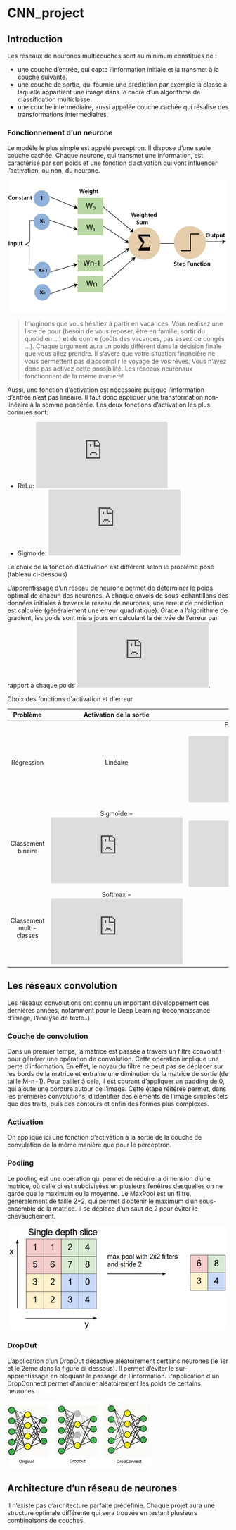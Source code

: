# CNN_project

## Introduction

Les réseaux de neurones multicouches sont au minimum constitués de :

- une couche d’entrée, qui capte l’information initiale et la transmet à la couche suivante.
- une couche de sortie, qui fournie une prédiction par exemple la classe à laquelle appartient une image dans le cadre d’un algorithme de classification multiclasse.
- une couche intermédiaire, aussi appelée couche cachée qui résalise des transformations intermédiaires.

### Fonctionnement d’un neurone 

Le modèle le plus simple est appelé perceptron. Il dispose d’une seule couche cachée.
Chaque neurone, qui transmet une information, est caractérisé par son poids et une fonction d’activation qui vont influencer l’activation, ou non, du neurone.
 
 
![alt text](images/pytorch-perceptron2.jpg "Perceptron")


>Imaginons que vous hésitiez à partir en vacances. Vous réalisez une liste de pour (besoin de vous reposer, être en famille, sortir du quotidien …) et de contre (coûts des vacances, pas assez de congés …). Chaque argument aura un poids différent dans la décision finale que vous allez prendre. Il s’avère que votre situation financière ne vous permettent pas d’accomplir le voyage de vos rêves. Vous n’avez donc pas activez cette possibilité. Les réseaux neuronaux fonctionnent de la même manière!



Aussi, une fonction d’activation est nécessaire puisque l’information d’entrée n’est pas linéaire. Il faut donc appliquer une transformation non-linéaire à la somme pondérée.
Les deux fonctions d’activation les plus connues sont:
- ReLu: ![equation](https://latex.codecogs.com/gif.latex?f%28x%29%20%3D%20max%280%3Bx%29)
- Sigmoide: ![equation](https://latex.codecogs.com/gif.latex?f%28x%29%20%3D%201/1-e%5E%7Bx%7D)

Le choix de la fonction d’activation est différent selon le problème posé (tableau ci-dessous)

L’apprentissage d’un réseau de neurone permet de déterminer le poids optimal de chacun des neurones. A chaque envois de sous-échantillons des données initiales à travers le réseau de neurones, une erreur de prédiction est calculée (généralement une erreur quadratique). Grace a l’algorithme de gradient, les poids sont mis a jours en calculant la dérivée de l’erreur par rapport à chaque poids  ![equation](https://latex.codecogs.com/gif.latex?w_%7Bi%7D). 

Choix des fonctions d'activation et d'erreur 


| Problème                 | Activation de la sortie | Fonction d'erreur  |
| :-------------:            |:-------------:| :-----:|
| Régression               | Linéaire      | Erreur quadratique  =    <br> <br> ![equation](https://latex.codecogs.com/gif.latex?%5Csum_%7Bi%7D%28f%28x_%7Bi%7D%29-y%7Bi%7D%29%5E2) |
| Classement binaire       | Sigmoïde  = <br> ![equation](https://latex.codecogs.com/gif.latex?f%28x%29%20%3D%201/1-e%5E%7Bx%7D)     | Entropie croisée  =   <br> <br> ![equation](https://latex.codecogs.com/gif.latex?-%5Csum_%7Bi%7D%5Csum_%7Bk%3D1%7D%5E%7BK%7D%20y_%7Bik%7Dlog%28f_%7Bk%7D%28x_%7Bi%7D%29%29)|
| Classement multi-classes | Softmax  = <br> ![equation](https://latex.codecogs.com/gif.latex?s_%7Bk%7D%28x%29%20%3D%20%5Cfrac%7Be%5E%7Bx_%7Bk%7D%7D%7D%7B%5Csum_%7Bl%3D1%7D%5E%7BK%7De%5E%7Bx_%7Bl%7D%7D%7D)     | Entropie croisée |


## Les réseaux convolution

Les réseaux convolutions ont connu un important développement ces dernières années, notamment pour le Deep Learning (reconnaissance d’image, l’analyse de texte..).

### Couche de convolution
Dans un premier temps, la matrice est passée à travers un filtre convolutif pour générer une opération de convolution.
Cette opération implique une perte d’information. En effet, le noyau du filtre ne peut pas se déplacer sur les bords de la matrice et entraine une diminution de la matrice de sortie (de taille M-n+1). Pour pallier à cela, il est courant d’appliquer un padding de 0, qui ajoute une bordure autour de l’image.
Cette étape réitérée permet, dans les premières convolutions, d’identifier des éléments de l’image simples tels que des traits, puis des contours et enfin des formes plus complexes.

### Activation
On applique ici une fonction d’activation à la sortie de la couche de convulation de la même manière que pour le perceptron.

### Pooling
Le pooling est une opération qui permet de réduire la dimension d’une matrice, où celle ci est subdivisées en plusieurs fenêtres desquelles on ne garde que le maximum ou la moyenne.
Le MaxPool est un filtre, généralement de taille 2*2, qui permet d’obtenir le maximum d’un sous-ensemble de la matrice. Il se déplace d’un saut de 2 pour éviter le chevauchement.

![alt text](images/maxpool.jpeg)



### DropOut
L’application d’un DropOut désactive aléatoirement certains neurones (le 1er et le 2ème dans la figure ci-dessous). Il permet d’éviter le sur-apprentissage en bloquant le passage de l’information.
L'application d'un DropConnect permet d'annuler aléatoirement les poids de certains neurones

![alt text](images/dropout.jpeg)

## Architecture d’un réseau de neurones

Il n’existe pas d’architecture parfaite prédéfinie. Chaque projet aura une structure optimale différente qui sera trouvée en testant plusieurs combinaisons de couches.


